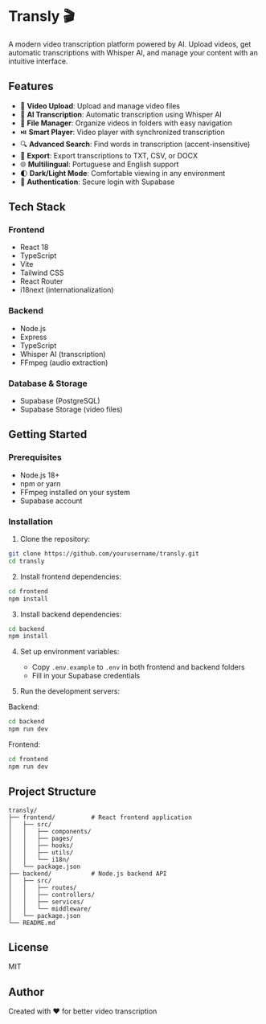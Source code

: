 # Transly 🎬

A modern video transcription platform powered by AI. Upload videos, get automatic transcriptions with Whisper AI, and manage your content with an intuitive interface.

## Features

- 🎥 **Video Upload**: Upload and manage video files
- 🤖 **AI Transcription**: Automatic transcription using Whisper AI
- 📁 **File Manager**: Organize videos in folders with easy navigation
- ⏯️ **Smart Player**: Video player with synchronized transcription
- 🔍 **Advanced Search**: Find words in transcription (accent-insensitive)
- 📝 **Export**: Export transcriptions to TXT, CSV, or DOCX
- 🌐 **Multilingual**: Portuguese and English support
- 🌓 **Dark/Light Mode**: Comfortable viewing in any environment
- 🔐 **Authentication**: Secure login with Supabase

## Tech Stack

### Frontend
- React 18
- TypeScript
- Vite
- Tailwind CSS
- React Router
- i18next (internationalization)

### Backend
- Node.js
- Express
- TypeScript
- Whisper AI (transcription)
- FFmpeg (audio extraction)

### Database & Storage
- Supabase (PostgreSQL)
- Supabase Storage (video files)

## Getting Started

### Prerequisites

- Node.js 18+ 
- npm or yarn
- FFmpeg installed on your system
- Supabase account

### Installation

1. Clone the repository:
```bash
git clone https://github.com/yourusername/transly.git
cd transly
```

2. Install frontend dependencies:
```bash
cd frontend
npm install
```

3. Install backend dependencies:
```bash
cd backend
npm install
```

4. Set up environment variables:
   - Copy `.env.example` to `.env` in both frontend and backend folders
   - Fill in your Supabase credentials

5. Run the development servers:

Backend:
```bash
cd backend
npm run dev
```

Frontend:
```bash
cd frontend
npm run dev
```

## Project Structure

```
transly/
├── frontend/          # React frontend application
│   ├── src/
│   │   ├── components/
│   │   ├── pages/
│   │   ├── hooks/
│   │   ├── utils/
│   │   └── i18n/
│   └── package.json
├── backend/           # Node.js backend API
│   ├── src/
│   │   ├── routes/
│   │   ├── controllers/
│   │   ├── services/
│   │   └── middleware/
│   └── package.json
└── README.md
```

## License

MIT

## Author

Created with ❤️ for better video transcription

